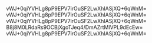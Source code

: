 vWJ+0qiYVHLg8pP9EPV7irOuSF2LwXhIASjXQ+6qWnM=
vWJ+0qiYVHLg8pP9EPV7irOuSF2LwXhIASjXQ+6qWnM=
vWJ+0qiYVHLg8pP9EPV7irOuSF2LwXhIASjXQ+6qWnM=
B8j8M0LRdaRs9OCBjXgoTJeq4/DmAZrtMlVPL9dEcEw=
vWJ+0qiYVHLg8pP9EPV7irOuSF2LwXhIASjXQ+6qWnM=
